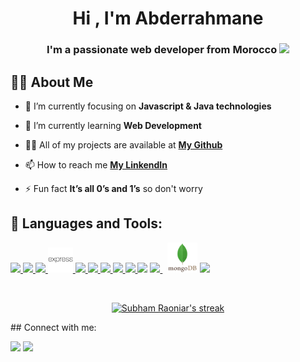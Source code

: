 
<h1 align="center">Hi , I'm Abderrahmane</h1>
<h3 align="center">I'm a passionate web developer from Morocco <span><img src="https://img.icons8.com/color/24/000000/morocco-circular.png"/></span></h3>

## 🙋‍♂️ About Me

- 🔭 I’m currently focusing on **Javascript & Java technologies**

- 🌱 I’m currently learning **Web Development**

- 👨‍💻 All of my projects are available at **[My Github](https://github.com/elanizi43998?tab=repositories)**

- 📫 How to reach me **[My LinkendIn](https://www.linkedin.com/in/abderrahmane-elanizi-ba118a19b/)**

- ⚡ Fun fact **It’s all 0’s and 1’s** so don't worry

## 🚀 Languages and Tools:

<p align="left"> 
    <a href="https://www.java.com" target="_blank"> <img src="https://img.icons8.com/color/48/000000/java-coffee-cup-logo.png"/> </a>
    <a href="https://developer.mozilla.org/en-US/docs/Web/JavaScript" target="_blank"> <img src="https://img.icons8.com/color/48/000000/javascript.png"/> </a>
    <a href="https://nodejs.dev/" target="_blank"> <img src="https://img.icons8.com/color/48/000000/nodejs.png"/> </a>
    <a href="https://expressjs.com" target="_blank"> <img src="https://raw.githubusercontent.com/devicons/devicon/master/icons/express/express-original-wordmark.svg" alt="express" width="40" height="40"/> </a>
    <a href="https://reactjs.org/" target="_blank"> <img src="https://img.icons8.com/color/48/000000/react-native.png"/> </a> 
    <a href="https://www.w3.org/html/" target="_blank"> <img src="https://img.icons8.com/color/48/000000/html-5.png"/> </a> 
    <a href="https://www.w3schools.com/css/" target="_blank"> <img src="https://img.icons8.com/color/48/000000/css3.png"/> </a> 
    <a href="https://getbootstrap.com" target="_blank"> <img src="https://img.icons8.com/color/48/000000/bootstrap.png"/> </a> 
    <a href="https://jquery.com/" target="_blank"> <img src="https://img.icons8.com/ios-filled/50/000000/jquery.png"/>  </a>
    <a href="https://www.oracle.org" target="_blank"><img src="https://img.icons8.com/color/48/000000/oracle-logo.png"/></a> 
    <a style="padding-right:8px;" href="https://www.mysql.com/" target="_blank"> <img src="https://img.icons8.com/fluent/50/000000/mysql-logo.png"/> </a> 
    <a href="https://www.mongodb.com/" target="_blank"> <img src="https://raw.githubusercontent.com/devicons/devicon/master/icons/mongodb/mongodb-original-wordmark.svg" alt="mongodb" width="48" height="48"/></a> 
    <a href="https://git-scm.com/" target="_blank"> <img src="https://img.icons8.com/color/48/000000/git.png"/> </a> 

    
</p>


<br/>

<p align="center">
    <a href="https://github.com/elanizi43998/github-readme-streak-stats">
        <img title="🔥 Get streak stats for your profile at git.io/streak-stats" alt="Subham Raoniar's streak" src="https://github-readme-streak-stats.herokuapp.com/?user=elanizi43998&theme=black-ice&hide_border=true&stroke=0000&background=060A0CD0"/>
    </a>
</p>
<!---
## 📊 My Github Stats

  <br/>
    <a href="https://github.com/elanizi43998/github-readme-stats"><img alt="Abderrahmane Elanizi's Github Stats" src="https://github-readme-stats.vercel.app/api?username=elanizi43998&show_icons=true&count_private=true&theme=react&hide_border=true&bg_color=0D1117" /></a>
  <a href="https://github.com/elanizi43998/github-readme-stats"><img alt="Abderrahmane Elanizi's Top Languages" src="https://github-readme-stats.vercel.app/api/top-langs/?username=elanizi43998&langs_count=8&count_private=true&layout=compact&theme=react&hide_border=true&bg_color=0D1117" /></a>
  <br/>
  <b>Note:</b> Top languages is only a metric of the languages my public code consists of .

<br/>
--->
## Connect with me:

<p align="left">

<a href = "https://www.linkedin.com/in/abderrahmane-elanizi-ba118a19b/"><img src="https://img.icons8.com/color/48/000000/linkedin.png"/></a>
<a href = "https://twitter.com/elanizi3456"><img src="https://img.icons8.com/fluent/48/000000/twitter.png"/></a>

</p>

